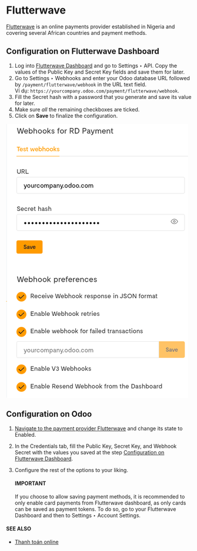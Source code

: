 # Flutterwave

[Flutterwave](https://flutterwave.com/) is an online payments provider established in Nigeria and
covering several African countries and payment methods.

<a id="payment-providers-flutterwave-configure-dashboard"></a>

## Configuration on Flutterwave Dashboard

1. Log into [Flutterwave Dashboard](https://dashboard.flutterwave.com/) and go to
   Settings ‣ API. Copy the values of the Public Key and
   Secret Key fields and save them for later.
2. Go to Settings ‣ Webhooks and enter your Odoo database URL followed by
   `/payment/flutterwave/webhook` in the URL text field.
   <br/>
   Ví dụ: `https://yourcompany.odoo.com/payment/flutterwave/webhook`.
   <br/>
3. Fill the Secret hash with a password that you generate and save its value for later.
4. Make sure *all* the remaining checkboxes are ticked.
5. Click on **Save** to finalize the configuration.

![Cài đặt Flutterwave](../../../_images/flutterwave-settings.png)

<a id="payment-providers-flutterwave-configure-odoo"></a>

## Configuration on Odoo

1. [Navigate to the payment provider Flutterwave](../payment_providers.md#payment-providers-add-new) and change its
   state to Enabled.
2. In the Credentials tab, fill the Public Key, Secret Key, and
   Webhook Secret with the values you saved at the step
   [Configuration on Flutterwave Dashboard](#payment-providers-flutterwave-configure-dashboard).
3. Configure the rest of the options to your liking.

   #### IMPORTANT
   If you choose to allow saving payment methods, it is recommended to only enable card payments
   from Flutterwave dashboard, as only cards can be saved as payment tokens. To do so, go to your
   Flutterwave Dashboard and then to Settings ‣ Account Settings.

#### SEE ALSO
- [Thanh toán online](../payment_providers.md)
